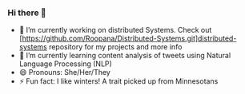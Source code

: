 ### Hi there 👋

- 🔭 I’m currently working on distributed Systems. Check out [https://github.com/Roopana/Distributed-Systems.git]distributed-systems  repository for my projects and more info
- 🌱 I’m currently learning content analysis of tweets using Natural Language Processing (NLP) 
- 😄 Pronouns: She/Her/They
- ⚡ Fun fact: I like winters! A trait picked up from Minnesotans
<!--
**Roopana/Roopana** is a ✨ _special_ ✨ repository because its `README.md` (this file) appears on your GitHub profile.

Here are some ideas to get you started:

- 🔭 I’m currently working on ditributed Systems applications
- 🌱 I’m currently learning content analysis of tweets using Natural Language Processing (NLP) 
- 😄 Pronouns: She/Her/They
- ⚡ Fun fact: I like winters! A trait picked up from Minnesotans
-->
